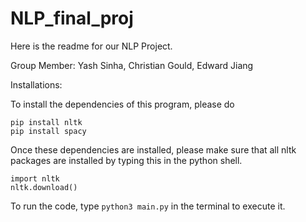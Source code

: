 # NLP_final_proj

Here is the readme for our NLP Project. 

Group Member: Yash Sinha, Christian Gould, Edward Jiang 

Installations: 

To install the dependencies of this program, please do 
```
pip install nltk
pip install spacy
```
Once these dependencies are installed, please make sure that all nltk packages are installed by typing this in the python shell.
```
import nltk 
nltk.download()
```
To run the code, type `python3 main.py` in the terminal to execute it. 
